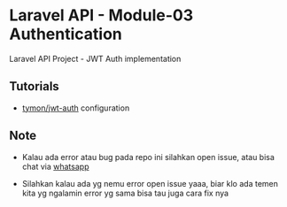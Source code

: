 # Laravel API - Module-03 Authentication

Laravel API Project - JWT Auth implementation

## Tutorials

- [tymon/jwt-auth](https://medium.com/employbl/build-authentication-into-your-laravel-api-with-json-web-tokens-jwt-cd223ace8d1a) configuration

## Note

- Kalau ada error atau bug pada repo ini silahkan open issue, atau bisa chat via [whatsapp](https://api.whatsapp.com/send?phone=6282313196370&text=hai%20gans)

- Silahkan kalau ada yg nemu error open issue yaaa, biar klo ada temen kita yg ngalamin error yg sama bisa tau juga cara fix nya

